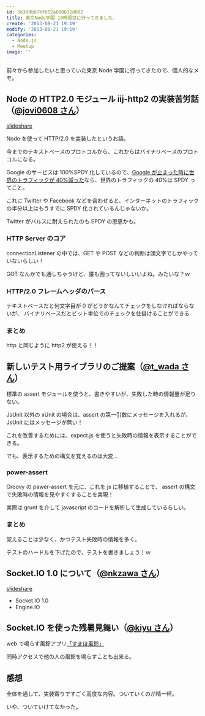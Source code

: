 ```yaml
---
id: 563d9b67bf652a600632d002
title: 東京Node学園 10時限目に行ってきました。
create: '2013-08-21 19:19'
modify: '2013-08-21 19:19'
categories:
  - Node.js
  - Meetup
image: ''
---
```


前々から参加したいと思っていた東京 Node 学園に行ってきたので、個人的なメモ。

<!-- more -->

## Node の HTTP2.0 モジュール iij-http2 の実装苦労話（[@jovi0608 さん](https://twitter.com/jovi0608)）

[slideshare](http://www.slideshare.net/shigeki_ohtsu/iij-http2-25435309)

Node を使って HTTP/2.0 を実装したというお話。

今までのテキストベースのプロトコルから、これからはバイナリベースのプロトコルになる。

Google のサービスは 100%SPDY 化しているので、[Google が止まった時に世界のトラフィックが 40%減った](http://www.gizmodo.jp/2013/08/google540.html)なら、世界のトラフィックの 40%は SPDY ってこと。

これに Twitter や Facebook などを合わせると、インターネットのトラフィックの半分以上はもうすでに SPDY 化されているんじゃないか。

Twitter がバルスに耐えられたのも SPDY の恩恵かも。

### HTTP Server のコア

connectionListener の中では、GET や POST などの判断は頭文字でしかやっていないらしい！

GOT なんかでも通しちゃうけど、誰も困ってないしいいよね。みたいな？ｗ

### HTTP/2.0 フレームヘッダのパース

テキストベースだと何文字目が 0 がどうかなんてチェックをしなければならないが、
バイナリベースだとビット単位でのチェックを仕掛けることができる

### まとめ

http と同じように http2 が使える！！

## 新しいテスト用ライブラリのご提案（[@t_wada さん](https://twitter.com/t_wada)）

標準の assert モジュールを使うと、書きやすいが、失敗した時の情報量が足りない。

JsUnit 以外の xUnit の場合は、assert の第一引数にメッセージを入れるが、JsUnit にはメッセージが無い！

これを改善するためには、expect.js を使うと失敗時の情報を表示することができる。

でも、表示するための構文を覚えるのは大変...

### power-assert

Groovy の pawer-assert を元に、これを js に移植することで、
assert の構文で失敗時の情報を見やすくすることを実現！

実際は grunt を介して javascript のコードを解析して生成しているらしい。

### まとめ

覚えることは少なく、かつテスト失敗時の情報を多く。

テストのハードルを下げたので、テストを書きましょう！ｗ

## Socket.IO 1.0 について（[@nkzawa さん](https://twitter.com/nkzawa)）

[slideshare](http://www.slideshare.net/lagos.jp/socketio-10-25438209)

- Socket.IO 1.0
- Engine.IO

## Socket.IO を使った残暑見舞い（[@kiyu さん](https://twitter.com/kiyu)）

web で鳴らす風鈴アプリ[「すまほ風鈴」](http://summer.sinap.jp/13/)

同時アクセスで他の人の風鈴を鳴らすことも出来る。

## 感想

全体を通して、実装寄りですごく高度な内容。ついていくのが精一杯。

いや、ついていけてなかった。
